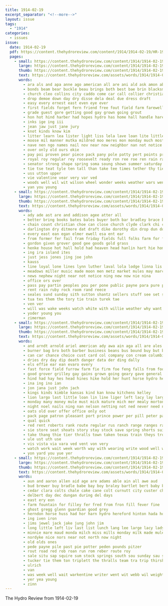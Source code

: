 ```yaml
---
title: 1914-02-19
excerpt_separator: "<!--more-->"
layout: issue
tags:
  - "1914"
categories:
  - issues
issue:
  date: 1914-02-19
  pdf: https://content.thehydroreview.com/content/1914/1914-02-19/HR-1914-02-19.pdf
  pages:
    - small: https://content.thehydroreview.com/content/1914/1914-02-19/small/HR-1914-02-19-01.jpg
      large: https://content.thehydroreview.com/content/1914/1914-02-19/large/HR-1914-02-19-01.jpg
      thumb: https://content.thehydroreview.com/content/1914/1914-02-19/thumbnails/HR-1914-02-19-01.jpg
      text: https://content.thehydroreview.com/assets/words/1914/1914-02-19/HR-1914-02-19-01.txt
      words:
        - ara als and apa anne ago american all are ani ald ask amon abe
        - bonds beam bear buckle beau brings both best bae brin blacksmith back bandy bas boy been barr brothers body born bond bull bons bly blanks boys business
        - church cleo collins city caddo come car call collier christian case cot cinderella can canton company cox county chain
        - drop demoe down day dry disse dela deal due dress draft
        - easy every ernest east even eye ever
        - first fields forget fern friend free fout field farm farewell for friends felton fancy fall from frost
        - grade guest gore getting good gay grown going grout
        - hon hot hind harber had hopes hydro has home hall handle hare hold hee her hay high hires happy how
        - inks ige ing iii
        - jean jaw just jane jury
        - knot kinds know kim
        - litter learn lea lister light liss lela lave loan lite little lage live leah look low long lucky line leen lane
        - moose mil manner mutka mildred moo meres mon monday much most more mates mate missouri might men miss mer many morgan mis mens money minnie modest
        - nave nen ngo names nail nov near now neighbor nan not notice newton need new noon north
        - over only old ours okie
        - pay poi proven pear piece pack pany pole patty pert points present price pull plan pope pee punt people peo pan pence press per place pass
        - royal roy regular rey roosevelt ready ron ree roe ren rain ranks
        - senator strong shape spring soma soung shown summer saturday start starch stand she sila son sho shoe six soi sister sas sine sud see stands school size sous scott style sika sell suit service sides shanks strength state
        - tie tse teat tyle ten tall than take tee times tether thy ties tha tongue the ture tiny town them track tin torn teed tat
        - uss utton upper
        - vie valentine vear very var ved
        - woods well wil wit wilson wheel wonder weeks weather wars went was weston want working wish will wee with walter wien wires winter write wie work washington while week
        - yan you young
    - small: https://content.thehydroreview.com/content/1914/1914-02-19/small/HR-1914-02-19-02.jpg
      large: https://content.thehydroreview.com/content/1914/1914-02-19/large/HR-1914-02-19-02.jpg
      thumb: https://content.thehydroreview.com/content/1914/1914-02-19/thumbnails/HR-1914-02-19-02.jpg
      text: https://content.thehydroreview.com/assets/words/1914/1914-02-19/HR-1914-02-19-02.txt
      words:
        - ady ade ast are and addison agee atter all
        - better bring books bates bales buyer both bar bradley brace bay bag bible bond brown been bank
        - chain count christian choe can close church clyde clark chi come cook child change cattle city class
        - darlington dry ditmore dat draft dike dorothy din drop dun doing
        - every east ean egan elmer ewell esa ent ear
        - from former fer fail fram friday fields full folks farm for foot
        - gordon given grover good gee goods gold grass
        - henke house hot hall hold had heaven head hanlin hart hie home han hay harness hone hydro
        - ing ira island ites
        - just jess jones jing joe john
        - kauss
        - line loyal lone lines lynn luther laval lola lodge linna lis lock lione lee last loa lowther locket light
        - meadows miller music made moon men metz market mules may march money mare mens myrtle mesh miss
        - news nephew night near not notice ning new now nie nina
        - office ors over
        - pass pay partin peoples pou per pone public payne para pure price place present pies piece pleasant person pope peter
        - rent rain ruby rock room rand reece
        - seales sund sunday sith sutton shantz sellers stuff see set sermon sewing spindel silver service stand short siek schoo surgeon sale scott springs sell special school saturday stay standing star
        - tua tes them the tory tie train turek tae
        - ven ver
        - will was wake weeks watch white with willie weather why want williams waters wes willis week
        - yoder young you
        - zimerman
    - small: https://content.thehydroreview.com/content/1914/1914-02-19/small/HR-1914-02-19-03.jpg
      large: https://content.thehydroreview.com/content/1914/1914-02-19/large/HR-1914-02-19-03.jpg
      thumb: https://content.thehydroreview.com/content/1914/1914-02-19/thumbnails/HR-1914-02-19-03.jpg
      text: https://content.thehydroreview.com/assets/words/1914/1914-02-19/HR-1914-02-19-03.txt
      words:
        - and arndt arnold ariel american ady awa ain aga all are ales allen alm aid aly
        - burner bag bro both barber business beans bus bound buy but began best black below bath bar breed bis breeding been bottles basket beno breckenridge butler bridge brookfield blackwell brand bron bent burgess bring butter brownwood bill boy barb branson bros boys bull bankers bran bik
        - can car chance choice cust card col company con cream columbia cocke cos course calas cann collins cough call cattle cock cea cone city chronic cotton corn cost case cogger cold
        - dries dry day dip death danger data der ding dally
        - els effie ear ean evaro every
        - fast force field furrow farm fie firm foe feng falls from foot first fune fine fire fail for friday
        - good grover grilley gay gains grown going geary gave general garden graves grade glass gille
        - hind had hay hes head hines hike hold her hunt horse hydro hens hunting half hem high horn home hickey hair hardware hen how
        - ina ing ino ian
        - jon jana just john jach
        - kings kinds kimble kansas kind kan know kitchens kelley
        - lion largo last little loan lin line liger left lacy lay large laundry list late lint longest lily let lar less live life
        - monday many money mule must mick mature mich mer mealy morton made men moter market mills mon miles mores march more mone mis may
        - night noel nails ning nan nelson netting not ned never need new nade now
        - oats old over offer office only oot
        - pack page patron pleasant port prince power per pill peter paper part points por powder pore peden plyer pete piano price palace pay policy pure
        - qual quick
        - red rent roberts rank route regular rus ranch range ranges rate rates reber rock roge
        - sie store seat shoats story stay stock save spring shorts suits season show seen shoe sept sid she strand state still severe short start son saturday shine sour sample sieg stand see shirts side sud sale sad styles seed seri stoves sister sho springs scott special sow sell seven soon sylvester seeds such shines sat
        - take thang thie tier thralls town taken texas train theys trom than try the tagert thi tes treat turk tin tor track top test them
        - ule ust uth use
        - vis vista via vara ved vent von very
        - watch work wait week worth way with wearing write wood well word want wear wife wes walter white wire why wery wish was woods will whit west weeks wheat wich
        - yon yard you yue yer
    - small: https://content.thehydroreview.com/content/1914/1914-02-19/small/HR-1914-02-19-04.jpg
      large: https://content.thehydroreview.com/content/1914/1914-02-19/large/HR-1914-02-19-04.jpg
      thumb: https://content.thehydroreview.com/content/1914/1914-02-19/thumbnails/HR-1914-02-19-04.jpg
      text: https://content.thehydroreview.com/assets/words/1914/1914-02-19/HR-1914-02-19-04.txt
      words:
        - aun and aaron allen aid age are adams able ain all awe aud
        - bud brewer buy bradle babe bay boy braley bartlet bert baby barn bull black burkhart brown bone been bee
        - cedar clara colts chale cake cane colt curnutt city custer chas cheney cattle county cas cold clerk cancer canyon cart curt
        - delbert day dec dungan during del days
        - east ery eon
        - farm fountain for filley fer fred from fron fill fever fine
        - ghost gregg glenn guardian good grey
        - herndon horse huss had hor harn hydro hereford hinton hada howe hye halls head her holderman hone haze hurn has home
        - ing iven iron
        - jims jewel jack jake jung john jim
        - long little left liv last list lunch lang lee large lacy lady
        - minnie mare maud monda milch miss mills monday milk made mule mile mound mary marian morning mares marsh miles money mis mules
        - nordyke nice nors near not north now night
        - old olds ones
        - pede payne pile past pie potter peden pounds pitzer
        - rout road red rob roan run rom reber route roy
        - sale situ sap squire sum stock springs south sou sunday sau son subject sunda saturday sat supper ser sick sher steer stolen stones stow slate sik spain span sorrel store smith
        - tucker tie them ton triplett the thralls team tra trip thirsk thurs taylor tom thrall
        - ulrich
        - van
        - was week well wait warkentine writer went wit webb wil weight west will with won wife wan wood
        - yer yea young
        - zinn
---
```


The Hydro Review from 1914-02-19

<!--more-->


